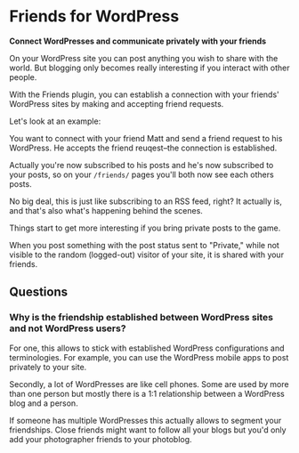 # Friends for WordPress

**Connect WordPresses and communicate privately with your friends**

On your WordPress site you can post anything you wish to share with the world. But blogging only becomes really interesting if you interact with other people.

With the Friends plugin, you can establish a connection with your friends' WordPress sites by making and accepting friend requests.

Let's look at an example:

You want to connect with your friend Matt and send a friend request to his WordPress. He accepts the friend reuqest–the connection is established.

Actually you're now subscribed to his posts and he's now subscribed to your posts, so on your `/friends/` pages you'll both now see each others posts.

No big deal, this is just like subscribing to an RSS feed, right? It actually is, and that's also what's happening behind the scenes.

Things start to get more interesting if you bring private posts to the game.

When you post something with the post status sent to "Private," while not visible to the random (logged-out) visitor of your site, it is shared with your friends.

## Questions

### Why is the friendship established between WordPress sites and not WordPress users?

For one, this allows to stick with established WordPress configurations and terminologies. For example, you can use the WordPress mobile apps to post privately to your site.

Secondly, a lot of WordPresses are like cell phones. Some are used by more than one person but mostly there is a 1:1 relationship between a WordPress blog and a person.

If someone has multiple WordPresses this actually allows to segment your friendships. Close friends might want to follow all your blogs but you'd only add your photographer friends to your photoblog.

